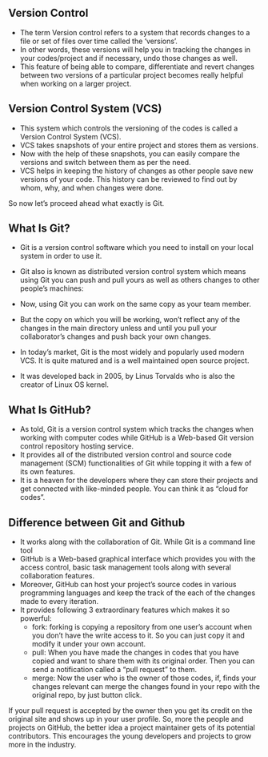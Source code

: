## Version Control
- The term Version control refers to a system that records changes to a file or set of files over time called the ‘versions’. 
- In other words, these versions will help you in tracking the changes in your codes/project and if necessary, undo those changes as well. 
- This feature of being able to compare, differentiate and revert changes between two versions of a particular project becomes really helpful when working on a larger project.

## Version Control System (VCS)
- This system which controls the versioning of the codes is called a Version Control System (VCS).
- VCS takes snapshots of your entire project and stores them as versions. 
- Now with the help of these snapshots, you can easily compare the versions and switch between them as per the need.
- VCS helps in keeping the history of changes as other people save new versions of your code. This history can be reviewed to find out by whom, why, and when changes were done.

So now let’s proceed ahead what exactly is Git.

## What Is Git?
- Git is a version control software which you need to install on your local system in order to use it. 
- Git also is known as distributed version control system which means using Git you can push and pull yours as well as others changes to other people’s machines:
- Now, using Git you can work on the same copy as your team member. 
- But the copy on which you will be working, won’t reflect any of the changes in the main directory unless and until you pull your collaborator’s changes and push back your own changes.

- In today’s market, Git is the most widely and popularly used modern VCS. It is quite matured and is a well maintained open source project.
- It was developed back in 2005, by Linus Torvalds who is also the creator of Linux OS kernel.

## What Is GitHub?
- As told, Git is a version control system which tracks the changes when working with computer codes while GitHub is a Web-based Git version control repository hosting service. 
- It provides all of the distributed version control and source code management (SCM) functionalities of Git while topping it with a few of its own features. 
- It is a heaven for the developers where they can store their projects and get connected with like-minded people. You can think it as “cloud for codes”.

## Difference between Git and Github
- It works along with the collaboration of Git. While Git is a command line tool
- GitHub is a Web-based graphical interface which provides you with the access control, basic task management tools along with several collaboration features.
- Moreover, GitHub can host your project’s source codes in various programming languages and keep the track of the each of the changes made to every iteration.
- It provides following 3 extraordinary features which makes it so powerful:
  - fork: forking is copying a repository from one user’s account when you don’t have the write access to it. So you can just copy it and modify it under your own account.
  - pull: When you have made the changes in codes that you have copied and want to share them with its original order. Then you can send a notification called a “pull request” to them.
  - merge: Now the user who is the owner of those codes, if, finds your changes relevant can merge the changes found in your repo with the original repo, by just button click.

If your pull request is accepted by the owner then you get its credit on the original site and shows up in your user profile. 
So, more the people and projects on GitHub, the better idea a project maintainer gets of its potential contributors.
This encourages the young developers and projects to grow more in the industry.
